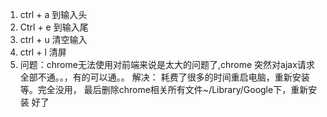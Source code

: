 1. ctrl + a 到输入头
2. Ctrl + e 到输入尾
3. ctrl + u 清空输入
4. ctrl + l 清屏
5. 问题：chrome无法使用对前端来说是太大的问题了,chrome 突然对ajax请求全部不通。。，有的可以通。。
解决： 耗费了很多的时间重启电脑，重新安装等。完全没用，
最后删除chrome相关所有文件~/Library/Google下，重新安装 好了

